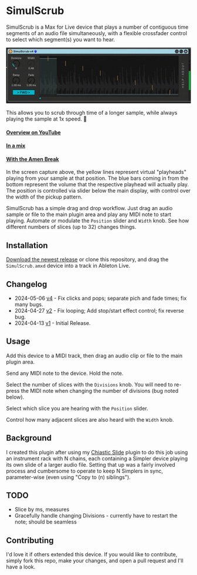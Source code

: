 # SimulScrub

SimulScrub is a Max for Live device that plays a number of contiguous time segments of an audio file simultaneously, with a flexible crossfader control to select which segment(s) you want to hear.

[![How it Looks](images/device.gif)](https://www.youtube.com/watch?v=574H1rq7Tkg)

This allows you to scrub through time of a longer sample, while always playing the sample at 1x speed. 🤯

#### [Overview on YouTube](https://www.youtube.com/watch?v=IJnHLf-5Wnw)

#### [In a mix](https://www.youtube.com/watch?v=zng2J0UxUZA)

#### [With the Amen Break](https://www.youtube.com/watch?v=LjSMfL88lOk)

In the screen capture above, the yellow lines represent virtual "playheads" playing from your sample at that position. The blue bars coming in from the bottom represent the volume that the respective playhead will actually play. The position is controlled via slider below the main display, with control over the width of the pickup pattern.

SimulScrub has a simple drag and drop workflow. Just drag an audio sample or file to the main plugin area and play any MIDI note to start playing. Automate or modulate the `Position` slider and `Width` knob. See how different numbers of slices (up to 32) changes things.

## Installation

[Download the newest release](https://github.com/zsteinkamp/m4l-SimulScrub/releases) or clone this repository, and drag the `SimulScrub.amxd` device into a track in Ableton Live.

## Changelog

- 2024-05-06 [v4](https://github.com/zsteinkamp/m4l-SimulScrub/releases/download/v4/SimulScrub-v4.amxd) - Fix clicks and pops; separate pich and fade times; fix many bugs.
- 2024-04-27 [v2](https://github.com/zsteinkamp/m4l-SimulScrub/releases/download/v2/SimulScrub-v2.amxd) - Fix looping; Add stop/start effect control; fix reverse bug.
- 2024-04-13 [v1](https://github.com/zsteinkamp/m4l-SimulScrub/releases/download/v1/SimulScrub-v1.amxd) - Initial Release.

## Usage

Add this device to a MIDI track, then drag an audio clip or file to the main plugin area.

Send any MIDI note to the device. Hold the note.

Select the number of slices with the `Divisions` knob. You will need to re-press the MIDI note when changing the number of divisions (bug noted below).

Select which slice you are hearing with the `Position` slider.

Control how many adjacent slices are also heard with the `Width` knob.

## Background

I created this plugin after using my [Chiastic Slide](https://github.com/zsteinkamp/m4l-ChiasticSlide) plugin to do this job using an instrument rack with N chains, each containing a Simpler device playing its own slide of a larger audio file. Setting that up was a fairly involved process and cumbersome to operate to keep N Simplers in sync, parameter-wise (even using "Copy to (n) siblings").

## TODO

- Slice by ms, measures
- Gracefully handle changing Divisions - currently have to restart the note; should be seamless

## Contributing

I'd love it if others extended this device. If you would like to contribute, simply fork this repo, make your changes, and open a pull request and I'll have a look.

